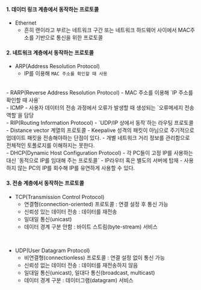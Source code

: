 #### 1. 데이터 링크 계층에서 동작하는 프로토콜
- Ethernet 
    - 흔히 랜이라고 부르는 네트워크 구간 또는 네트워크 하드웨어 사이에서 MAC주소를 기반으로 통신을 위한 프로토콜

#### 2. 네트워크 계층에서 동작하는 프로토콜
- ARP(Address Resolution Protocol)
    - IP를 이용해 `MAC 주소를 확인할 때 사용`
<br>
- RARP(Reverse Address Resolution Protocol)
    - MAC 주소를 이용해 `IP 주소를 확인할 때 사용`
<br>
- ICMP
    - 사용자 데이터의 전송 과정에서 오류가 발생할 때 생성되는 `오류메세지 전송 역할`을 담당
<br>
- RIP(Routing Information Protocol)
    - `UDP/IP 상에서 동작`하는 라우팅 프로토콜
    - Distance vector 계열의 프로토콜
    - Keepalive 성격의 패킷이 아님으로 주기적으로 업데이트 패킷을 전송해야하는 단점이 있다.
    - 개별 네트워크 거리 정보를 관리함으로 전체적인 토폴로지를 이해하지는 못한다.
<br>
- DHCP(Dynamic Host Configuration Protocol)
    - 각 PC들이 고정 IP를 사용하는 대신 `동적으로 IP를 임대해 주는 프로토콜`
    - IP라우터 혹은 별도의 서버에 탑재
    - 사용하지 않는 PC의 IP를 회수해 IP를 유연하게 사용할 수 있다.

#### 3. 전송 계층에서 동작하는 프로토콜

- TCP(Transmission Control Protocol)
    - 연결형(connection-oriented) 프로토콜 : 연결 설정 후 통신 가능
    - 신뢰성 있는 데이터 전송 : 데이터를 재전송
    - 일대일 통신(unicast)
    - 데이터 경계 구분 안함 : 바이트 스트림(byte-stream) 서비스
<br>

- UDP(User Datagram Protocol)
    - 비연결형(connectionless) 프로토콜 : 연결 설정 없이 통신 가능
    - 신뢰성 없는 데이터 전송 : 데이터를 재전송하지 않음
    - 일대일 통신(unicast), 일대다 통신(broadcast, multicast)
    - 데이터 경계 구분 : 데이터그램(datagram) 서비스


